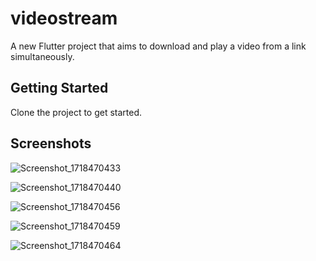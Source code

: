 # videostream

A new Flutter project that aims to download and play a video from a link simultaneously.

## Getting Started

Clone the project to get started.

## Screenshots

![Screenshot_1718470433](https://github.com/JeevsDev/videostream/assets/96291802/40dab2c0-70f7-41d6-aff9-b61d6b97dd7a)

![Screenshot_1718470440](https://github.com/JeevsDev/videostream/assets/96291802/fad45e88-21bd-4f1c-9383-5cc47d212beb)

![Screenshot_1718470456](https://github.com/JeevsDev/videostream/assets/96291802/9c832e24-8255-49e3-b0fa-c659f13d92a6)

![Screenshot_1718470459](https://github.com/JeevsDev/videostream/assets/96291802/fbc6ba05-02a5-48db-8f54-f60db3ac75ac)

![Screenshot_1718470464](https://github.com/JeevsDev/videostream/assets/96291802/78d17b0c-b771-44f6-89ac-7e983e8d441c)

